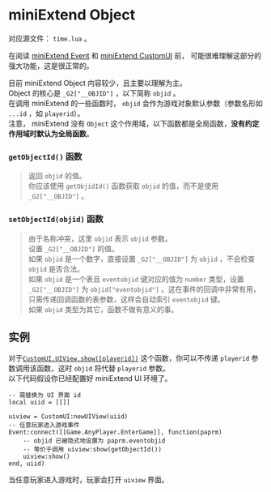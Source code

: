 # miniExtend Object #
对应源文件： `time.lua` 。  

在阅读 [miniExtend Event](./event.html) 和 [miniExtend CustomUI](./ui.html) 前， 可能很难理解这部分的强大功能，这是很正常的。  

目前 miniExtend Object 内容较少，且主要以理解为主。  
Object 的核心是 `_G2["__OBJID"]` ，以下简称 `objid` 。  
在调用 miniExtend 的一些函数时， `objid` 会作为游戏对象默认参数（参数名形如 `...id` ，如 `playerid`）。  
注意， miniExtend 没有 `Object` 这个作用域，以下函数都是全局函数，**没有约定作用域时默认为全局函数**。
### `getObjectId()` 函数 ###
> 返回 `objid` 的值。  
> 你应该使用 `getObjidId()` 函数获取 `objid` 的值，而不是使用 `_G2["__OBJID"]` 。  
### `setObjectId(objid)` 函数 ###
> 由于名称冲突，这里 `objid` 表示 `objid` 参数。  
> 设置 `_G2["__OBJID"]` 的值。  
> 如果 `objid` 是一个数字，直接设置 `_G2["__OBJID"]` 为 `objid` ，不会检查 `objid` 是否合法。  
> 如果 `objid` 是一个表且 `eventobjid` 键对应的值为 `number` 类型，设置 `_G2["__OBJID"]` 为 `objid["eventobjid"]` 。这在事件的回调中非常有用，只需传递回调函数的表参数，这样会自动索引 `eventobjid` 键。  
> 如果 `objid` 类型为其它，函数不做有意义的事。  

## 实例 ##
对于[`CustomUI.UIView.show([playerid])`](./ui.html#UIView-show) 这个函数，你可以不传递 `playerid` 参数调用该函数，这时 `objid` 将代替 `playerid` 参数。  
以下代码假设你已经配置好 miniExtend UI 环境了。  

	-- 需替换为 UI 界面 id
	local uiid = [[]]
	
	uiview = CustomUI:newUIView(uiid)
	-- 任意玩家进入游戏事件
	Event:connect([[Game.AnyPlayer.EnterGame]], function(paprm)
		-- objid 已被隐式地设置为 paprm.eventobjid
		-- 等价于调用 uiview:show(getObjectId())
		uiview:show()
	end, uiid)
当任意玩家进入游戏时，玩家会打开 `uiview` 界面。
